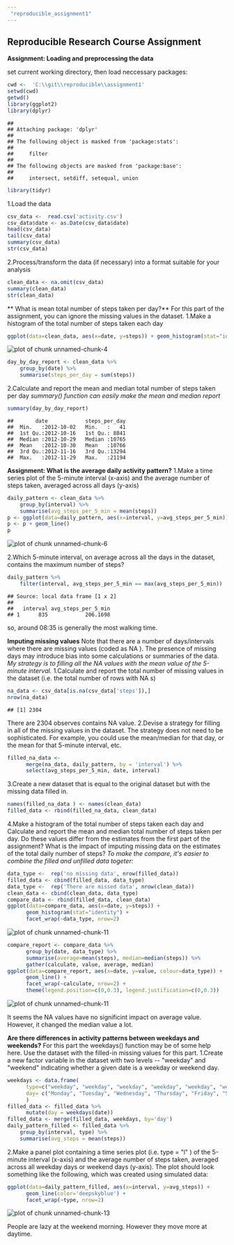 ```yaml
---
 "reproducible_assignment1"
---
```

## Reproducible Research Course Assignment
 
**Assignment: Loading and preprocessing the data**

set current working directory, then load neccessary packages:

```r
cwd <-  'C:\\git\\reproducible\\assignment1'
setwd(cwd)
getwd()
library(ggplot2)
library(dplyr)
```

```
## 
## Attaching package: 'dplyr'
## 
## The following object is masked from 'package:stats':
## 
##     filter
## 
## The following objects are masked from 'package:base':
## 
##     intersect, setdiff, setequal, union
```

```r
library(tidyr)
```
1.Load the data

```r
csv_data <-  read.csv('activity.csv')
csv_data$date <- as.Date(csv_data$date)
head(csv_data)
tail(csv_data)
summary(csv_data)
str(csv_data)
```
2.Process/transform the data (if necessary) into a format suitable for your analysis

```r
clean_data <- na.omit(csv_data)
summary(clean_data)
str(clean_data)
```
**
What is mean total number of steps taken per day?**
For this part of the assignment, you can ignore the missing values in the dataset.
1.Make a histogram of the total number of steps taken each day

```r
ggplot(data=clean_data, aes(x=date, y=steps)) + geom_histogram(stat="identity")
```

![plot of chunk unnamed-chunk-4](figure/unnamed-chunk-4-1.png) 

```r
day_by_day_report <- clean_data %>%
    group_by(date) %>%
    summarise(steps_per_day = sum(steps))
```
2.Calculate and report the mean and median total number of steps taken per day
*summary() function can easily make the mean and median report*

```r
summary(day_by_day_report)
```

```
##       date            steps_per_day  
##  Min.   :2012-10-02   Min.   :   41  
##  1st Qu.:2012-10-16   1st Qu.: 8841  
##  Median :2012-10-29   Median :10765  
##  Mean   :2012-10-30   Mean   :10766  
##  3rd Qu.:2012-11-16   3rd Qu.:13294  
##  Max.   :2012-11-29   Max.   :21194
```
**Assignment: What is the average daily activity pattern?**
1.Make a time series plot of the 5-minute interval (x-axis) and the average number of steps taken, averaged across all days (y-axis)

```r
daily_pattern <- clean_data %>%
    group_by(interval) %>%
    summarise(avg_steps_per_5_min = mean(steps)) 
p <- ggplot(data=daily_pattern, aes(x=interval, y=avg_steps_per_5_min)) 
p <- p + geom_line()
p
```

![plot of chunk unnamed-chunk-6](figure/unnamed-chunk-6-1.png) 

2.Which 5-minute interval, on average across all the days in the dataset, contains the maximum number of steps?

```r
daily_pattern %>%
    filter(interval, avg_steps_per_5_min == max(avg_steps_per_5_min))
```

```
## Source: local data frame [1 x 2]
## 
##   interval avg_steps_per_5_min
## 1      835            206.1698
```
so, around 08:35 is generally the most walking time.

**Imputing missing values**
Note that there are a number of days/intervals where there are missing values (coded as  NA ). The presence of missing days may introduce bias into some calculations or summaries of the data.
*My strategy is to filling all the NA values with the mean value of the 5-minute interval.*
1.Calculate and report the total number of missing values in the dataset (i.e. the total number of rows with  NA s)

```r
na_data <- csv_data[is.na(csv_data['steps']),]
nrow(na_data)
```

```
## [1] 2304
```
There are 2304 observes contains NA value.
2.Devise a strategy for filling in all of the missing values in the dataset. The strategy does not need to be sophisticated. For example, you could use the mean/median for that day, or the mean for that 5-minute interval, etc.

```r
filled_na_data <- 
      merge(na_data, daily_pattern, by = 'interval') %>%
      select(avg_steps_per_5_min, date, interval)
```
3.Create a new dataset that is equal to the original dataset but with the missing data filled in.

```r
names(filled_na_data ) <- names(clean_data)
filled_data <- rbind(filled_na_data, clean_data)
```
4.Make a histogram of the total number of steps taken each day and Calculate and report the mean and median total number of steps taken per day. Do these values differ from the estimates from the first part of the assignment? What is the impact of imputing missing data on the estimates of the total daily number of steps?
*To make the compare, it's easier to combine the filled and unfilled data togeter:*

```r
data_type <-  rep('no missing data', nrow(filled_data))
filled_data <- cbind(filled_data, data_type)
data_type <-  rep('There are missed data', nrow(clean_data))
clean_data <- cbind(clean_data, data_type)
compare_data <- rbind(filled_data, clean_data)
ggplot(data=compare_data, aes(x=date, y=steps)) + 
      geom_histogram(stat="identity") +
      facet_wrap(~data_type, nrow=2)
```

![plot of chunk unnamed-chunk-11](figure/unnamed-chunk-11-1.png) 

```r
compare_report <- compare_data %>%
      group_by(date, data_type) %>%
      summarise(average=mean(steps), median=median(steps)) %>%
      gather(calculate, value, average, median)
ggplot(data=compare_report, aes(x=date, y=value, colour=data_type)) + 
      geom_line() + 
      facet_wrap(~calculate, nrow=2) +
      theme(legend.position=c(0,0.3), legend.justification=c(0,0.3))
```

![plot of chunk unnamed-chunk-11](figure/unnamed-chunk-11-2.png) 

It seems the NA values have no significint impact on average value. However, it changed the median value a lot.

**Are there differences in activity patterns between weekdays and weekends?**
For this part the  weekdays()  function may be of some help here. Use the dataset with the filled-in missing values for this part.
1.Create a new factor variable in the dataset with two levels -- "weekday" and "weekend" indicating whether a given date is a weekday or weekend day.

```r
weekdays <- data.frame(
      type=c("weekday", "weekday", "weekday", "weekday", "weekday", "weekend", "weekend"),
      day= c("Monday", "Tuesday", "Wednesday", "Thursday", "Friday", "Saturday", "Sunday")
      )
filled_data <- filled_data %>% 
      mutate(day = weekdays(date))
filled_data <- merge(filled_data, weekdays, by='day')
daily_pattern_filled <- filled_data %>%
    group_by(interval, type) %>%
    summarise(avg_steps = mean(steps)) 
```
2.Make a panel plot containing a time series plot (i.e.  type = "l" ) of the 5-minute interval (x-axis) and the average number of steps taken, averaged across all weekday days or weekend days (y-axis). The plot should look something like the following, which was created using simulated data:

```r
ggplot(data=daily_pattern_filled, aes(x=interval, y=avg_steps)) + 
      geom_line(color='deepskyblue') + 
      facet_wrap(~type, nrow=2)
```

![plot of chunk unnamed-chunk-13](figure/unnamed-chunk-13-1.png) 

People are lazy at the weekend morning. However they move more at daytime.

